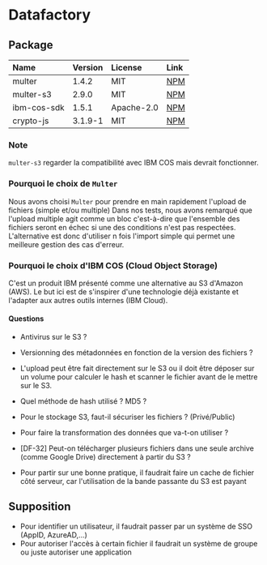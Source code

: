 # Datafactory

## Package

| Name | Version | License | Link |
|:--|:--|:--|:--|
| multer | 1.4.2 | MIT | [NPM](https://www.npmjs.com/package/multer) |
| multer-s3 | 2.9.0 | MIT | [NPM](https://www.npmjs.com/package/multer-s3) |
| ibm-cos-sdk | 1.5.1 | Apache-2.0 | [NPM](https://www.npmjs.com/package/ibm-cos-sdk) |
| crypto-js | 3.1.9-1 | MIT | [NPM](https://www.npmjs.com/package/crypto-js) |

### Note

`multer-s3` regarder la compatibilité avec IBM COS mais devrait fonctionner.

### Pourquoi le choix de `Multer`

Nous avons choisi `Multer` pour prendre en main rapidement l'upload de fichiers (simple et/ou multiple)
Dans nos tests, nous avons remarqué que l'upload multiple agit comme un bloc c'est-à-dire que l'ensemble des fichiers seront en échec si une des conditions n'est pas respectées. L'alternative est donc d'utiliser n fois l'import simple qui permet une meilleure gestion des cas d'erreur.

### Pourquoi le choix d'IBM COS (Cloud Object Storage)

C'est un produit IBM présenté comme une alternative au S3 d'Amazon (AWS). Le but ici est de s'inspirer d'une technologie déjà existante et l'adapter aux autres outils internes (IBM Cloud).

#### Questions

* Antivirus sur le S3 ?
* Versionning des métadonnées en fonction de la version des fichiers ?
* L'upload peut être fait directement sur le S3 ou il doit être déposer sur un volume pour calculer le hash et scanner le fichier avant de le mettre sur le S3.
* Quel méthode de hash utilisé ? MD5 ?
* Pour le stockage S3, faut-il sécuriser les fichiers ? (Privé/Public)
* Pour faire la transformation des données que va-t-on utiliser ?
* [DF-32] Peut-on télécharger plusieurs fichiers dans une seule archive (comme Google Drive) directement à partir du S3 ?

* Pour partir sur une bonne pratique, il faudrait faire un cache de fichier côté serveur, car l'utilisation de la bande passante du S3 est payant

## Supposition

* Pour identifier un utilisateur, il faudrait passer par un système de SSO (AppID, AzureAD,...)
* Pour autoriser l'accès à certain fichier il faudrait un système de groupe ou juste autoriser une application
